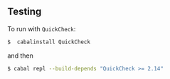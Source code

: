 ## Testing 

To run with `QuickCheck`:

```sh
$  cabalinstall QuickCheck
```
and then
```sh
$ cabal repl --build-depends "QuickCheck >= 2.14"
```